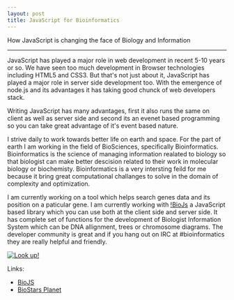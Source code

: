 ```yaml
---
layout: post
title: JavaScript for Bioinformatics
---
```


How JavaScript is changing the face of Biology and Information

-----

JavaScript has played a major role in web development in recent 5-10 years or so. We have seen too much development in Browser technologies including HTML5 and CSS3. But that's not just about it, JavaScript has played a major role in server side development too. With the emergence of node.js and its advantages it has taking good chunck of web developers stack.

Writing JavaScript has many advantages, first it also runs the same on client as well as server side and second its an evenet based programming so you can take great advantage of it's event based nature.

I strive daily to work towards better life on earth and space. For the part of earth I am working in the field of BioSciences, specifically Bioinformatics. Bioinformatics is the science of managing information realated to biology so that biologist can make better descision related to their work in molecular biology or biochemisty. Bioinformatics is a very intersting feild for me because it bring great computational challanges to solve in the domain of complexity and optimization. 

I am currently working on a tool which helps search genes data and its position on a paticular gene. I am currently working with [!BioJs](http://biojs.net/) a JavaScript based library which you can use both at the client side and server side. It has complete set of functions for the development of Biologist Information System which can be DNA allignment, trees or chromosome diagrams. The developer community is great and if you hang out on IRC at #bioinformatics they are really helpful and friendly.

[![Look up!](https://farm7.staticflickr.com/6206/6054304167_f00abe7143.jpg)](https://farm7.staticflickr.com/6206/6054304167_f00abe7143.jpg)

Links:

* [BioJS](http://www.biojs.net/)
* [BioStars Planet](https://www.biostars.org/planet/)
